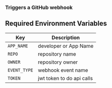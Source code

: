 ### Triggers a GitHub webhook

## Required Environment Variables

| Key             | Description                                               |
| ----------------|-----------------------------------------------------------|
| `APP_NAME`      | developer or App Name                                     |
| `REPO`          | repository name                                           |
| `OWNER`         | repository owner                                          |
| `EVENT_TYPE`    | webhook event name                                        |
| `TOKEN`         | jwt token to do api calls                                 |
